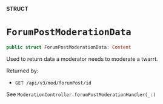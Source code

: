 **STRUCT**

# `ForumPostModerationData`

```swift
public struct ForumPostModerationData: Content
```

Used to return data a moderator needs to moderate a twarrt. 

Returned by:
* `GET /api/v3/mod/forumPost/id`

See `ModerationController.forumPostModerationHandler(_:)`
